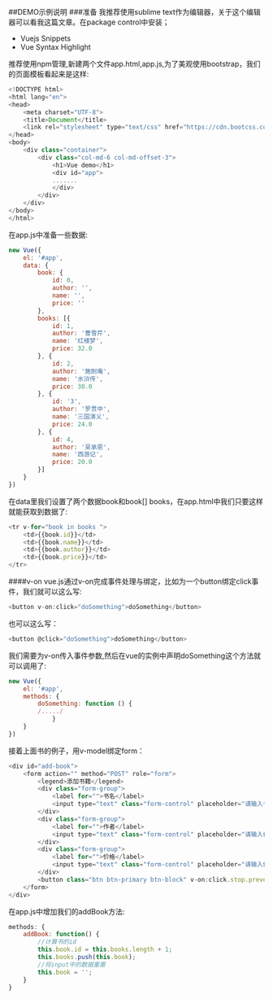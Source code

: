 ##DEMO示例说明
###准备
我推荐使用sublime text作为编辑器，关于这个编辑器可以看我这篇文章。在package control中安装；
* Vuejs Snippets
* Vue Syntax Highlight

推荐使用npm管理,新建两个文件app.html,app.js,为了美观使用bootstrap，我们的页面模板看起来是这样:
```javascript
<!DOCTYPE html>
<html lang="en">
<head>
	<meta charset="UTF-8">
	<title>Document</title>
	<link rel="stylesheet" type="text/css" href="https://cdn.bootcss.com/bootstrap/3.3.5/css/bootstrap.min.css">
</head>
<body>
	<div class="container">
		<div class="col-md-6 col-md-offset-3">
			<h1>Vue demo</h1>
			<div id="app">
			.......
			</div>
		</div>
	</div>
</body>
</html>
```
在app.js中准备一些数据:
```javascript
new Vue({
	el: '#app',
	data: {
		book: {
			id: 0,
			author: '',
			name: '',
			price: ''
		},
		books: [{
			id: 1,
			author: '曹雪芹',
			name: '红楼梦',
			price: 32.0
		}, {
			id: 2,
			author: '施耐庵',
			name: '水浒传',
			price: 30.0
		}, {
			id: '3',
			author: '罗贯中',
			name: '三国演义',
			price: 24.0
		}, {
			id: 4,
			author: '吴承恩',
			name: '西游记',
			price: 20.0
		}]
	}
})
```
在data里我们设置了两个数据book和book[] books，在app.html中我们只要这样就能获取到数据了:
```javascript
<tr v-for="book in books ">
	<td>{{book.id}}</td>
	<td>{{book.name}}</td>
	<td>{{book.author}}</td>
	<td>{{book.price}}</td>
</tr>
```
####v-on
vue.js通过v-on完成事件处理与绑定，比如为一个button绑定click事件，我们就可以这么写:
```javascript
<button v-on:click="doSomething">doSomething</button>
```
也可以这么写：
```javascript
<button @click="doSomething">doSomething</button>
```
我们需要为v-on传入事件参数,然后在vue的实例中声明doSomething这个方法就可以调用了:
```javascript
new Vue({
  	el: '#app',
  	methods: {
    	doSomething: function () {
      	/...../
    		}
  	}
})
```
接着上面书的例子，用v-model绑定form：
```javascript
<div id="add-book">
	<form action="" method="POST" role="form">
		<legend>添加书籍</legend>					
		<div class="form-group">
			<label for="">书名</label>
			<input type="text" class="form-control" placeholder="请输入书名" v-model="book.name">
		</div>
		<div class="form-group">
			<label for="">作者</label>
			<input type="text" class="form-control" placeholder="请输入作者" v-model="book.author">
		</div>
		<div class="form-group">
			<label for="">价格</label>
			<input type="text" class="form-control" placeholder="请输入价格" v-model="book.price">
		</div>
	  	<button class="btn btn-primary btn-block" v-on:click.stop.prevent="addBook">添加</button>
	</form>
</div>
```
在app.js中增加我们的addBook方法:
```javascript
methods: {
	addBook: function() {
		//计算书的id
		this.book.id = this.books.length + 1;
		this.books.push(this.book);
		//将input中的数据重置
		this.book = '';
	}
}
```
